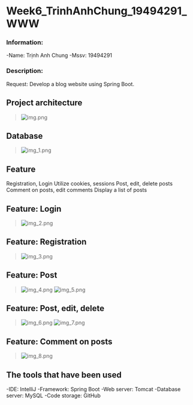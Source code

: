 # Week6_TrinhAnhChung_19494291_WWW
### Information:
-Name: Trịnh Anh Chung
-Mssv: 19494291
### Description:
Request: Develop a blog website using Spring Boot.

## Project architecture
>![img.png](img.png)
## Database
>![img_1.png](img_1.png)
## Feature
Registration, Login
Utilize cookies, sessions
Post, edit, delete posts
Comment on posts, edit comments
Display a list of posts
## Feature: Login
>![img_2.png](img_2.png)
## Feature: Registration
>![img_3.png](img_3.png)
## Feature: Post
>![img_4.png](img_4.png)
>![img_5.png](img_5.png)
## Feature: Post, edit, delete
>![img_6.png](img_6.png)
> ![img_7.png](img_7.png)
## Feature: Comment on posts
>![img_8.png](img_8.png)
## The tools that have been used
-IDE: IntelliJ
-Framework: Spring Boot
-Web server: Tomcat
-Database server: MySQL
-Code storage: GitHub
